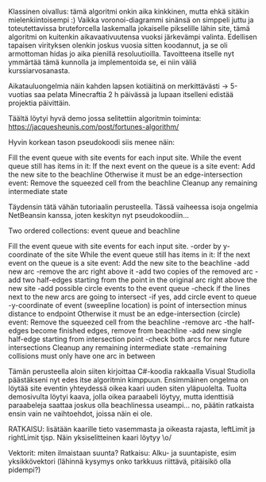 

Klassinen oivallus: tämä algoritmi onkin aika kinkkinen, mutta ehkä sitäkin mielenkiintoisempi :) Vaikka voronoi-diagrammi sinänsä on simppeli juttu ja toteutettavissa bruteforcella laskemalla jokaiselle pikselille lähin site, tämä algoritmi on kuitenkin aikavaativuutensa vuoksi järkevämpi valinta. Edellisen tapaisen virityksen olenkin joskus vuosia sitten koodannut, ja se oli armottoman hidas jo aika pienillä resoluutioilla. Tavoitteena itselle nyt ymmärtää tämä kunnolla ja implementoida se, ei niin väliä kurssiarvosanasta.

Aikatauluongelmia näin kahden lapsen kotiäitinä on merkittävästi -> 5-vuotias saa pelata Minecraftia 2 h päivässä ja lupaan itselleni edistää projektia päivittäin.

Täältä löytyi hyvä demo jossa selitettiin algoritmin toiminta: https://jacquesheunis.com/post/fortunes-algorithm/

Hyvin korkean tason pseudokoodi siis menee näin:

Fill the event queue with site events for each input site.
While the event queue still has items in it:
    If the next event on the queue is a site event:
        Add the new site to the beachline
    Otherwise it must be an edge-intersection event:
        Remove the squeezed cell from the beachline
Cleanup any remaining intermediate state

Täydensin tätä vähän tutoriaalin perusteella. Tässä vaiheessa isoja ongelmia NetBeansin kanssa, joten keskityn nyt pseudokoodiin...

Two ordered collections: event queue and beachline

Fill the event queue with site events for each input site.
	-order by y-coordinate of the site
While the event queue still has items in it:
    If the next event on the queue is a site event:
        Add the new site to the beachline
		-add new arc
		-remove the arc right above it
		-add two copies of the removed arc
		-add two half-edges starting from the point in the original arc right above the new site
		-add possible circle events to the event queue
			-check if the lines next to the new arcs are going to intersect
			-if yes, add circle event to queue
			-y-coordinate of event (sweepline location) is point of intersection minus distance to endpoint
    Otherwise it must be an edge-intersection (circle) event:
        Remove the squeezed cell from the beachline
		-remove arc
		-the half-edges become finished edges, remove from beachline
		-add new single half-edge starting from intersection point
		-check both arcs for new future intersections
Cleanup any remaining intermediate state
	-remaining collisions must only have one arc in between

Tämän perusteella aloin siiten kirjoittaa C#-koodia rakkaalla Visual Studiolla päästäkseni nyt edes itse algoritmin kimppuun. Ensimmäinen ongelma on löytää site eventin yhteydessä oikea kaari uuden siten yläpuolelta. Tuolta demosivulta löytyi kaava, jolla oikea paraabeli löytyy, mutta identtisiä paraabeleja saattaa joskus olla beachlinessa useampi... no, päätin ratkaista ensin vain ne vaihtoehdot, joissa näin ei ole.

RATKAISU: lisätään kaarille tieto vasemmasta ja oikeasta rajasta, leftLimit ja rightLimit tjsp. Näin yksiselitteinen kaari löytyy \o/

Vektorit: miten ilmaistaan suunta? Ratkaisu: Alku- ja suuntapiste, esim yksikkövektori (lähinnä kysymys onko tarkkuus riittävä, pitäisikö olla pidempi?)